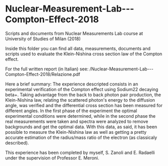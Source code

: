 # Nuclear-Measurement-Lab---Compton-Effect-2018
Scripts and documents from Nuclear Measurements Lab course at University of Studies of Milan (2018)

Inside this folder you can find all data, measurements, documents and scripts used to evaluate the Klein-Nishina cross section law of the Compton effect.

For the full written report (in Italian) see: /Nuclear-Measurement-Lab---Compton-Effect-2018/Relazione.pdf

Here a brief summary:
The experience descripted consists in an experimental verification of the Compton effect using Sodium22 decaying beta+.
Taking advantage from the back to back photon pair production, the Klein-Nishina law, relating the scattered photon's energy to the diffusion angle, was verified
and the differential cross section has been measured for different angles. In the first phase of the experiment the optimal experimental conditions were 
determined, while in the second phase the real measurements were taken and spectra were analyzed to remove backgrounds and get the optimal data. With this data, 
as said, it has been possible to measure the Klein-Nishina law as well as getting a pretty accurate estimation of the radius/mass ratio of the electron (as 
classicaly described).

This experience has been completed by myself, S. Zanoli and E. Radaelli under the supervision of Professor E. Meroni.

